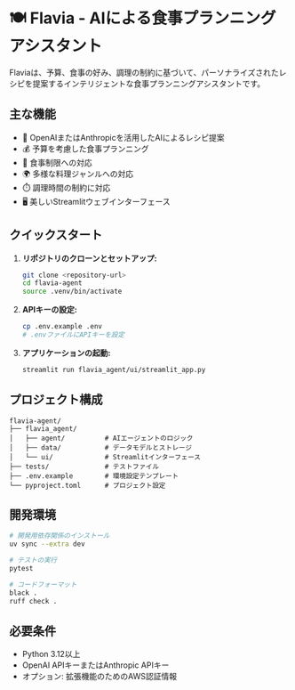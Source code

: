 # 🍽️ Flavia - AIによる食事プランニングアシスタント

Flaviaは、予算、食事の好み、調理の制約に基づいて、パーソナライズされたレシピを提案するインテリジェントな食事プランニングアシスタントです。

## 主な機能

- 🤖 OpenAIまたはAnthropicを活用したAIによるレシピ提案
- 💰 予算を考慮した食事プランニング
- 🥗 食事制限への対応
- 🌍 多様な料理ジャンルへの対応
- ⏱️ 調理時間の制約に対応
- 🖥️ 美しいStreamlitウェブインターフェース

## クイックスタート

1. **リポジトリのクローンとセットアップ:**
   ```bash
   git clone <repository-url>
   cd flavia-agent
   source .venv/bin/activate
   ```

2. **APIキーの設定:**
   ```bash
   cp .env.example .env
   # .envファイルにAPIキーを設定
   ```

3. **アプリケーションの起動:**
   ```bash
   streamlit run flavia_agent/ui/streamlit_app.py
   ```

## プロジェクト構成

```
flavia-agent/
├── flavia_agent/
│   ├── agent/          # AIエージェントのロジック
│   ├── data/           # データモデルとストレージ
│   └── ui/             # Streamlitインターフェース
├── tests/              # テストファイル
├── .env.example        # 環境設定テンプレート
└── pyproject.toml      # プロジェクト設定
```

## 開発環境

```bash
# 開発用依存関係のインストール
uv sync --extra dev

# テストの実行
pytest

# コードフォーマット
black .
ruff check .
```

## 必要条件

- Python 3.12以上
- OpenAI APIキーまたはAnthropic APIキー
- オプション: 拡張機能のためのAWS認証情報 
